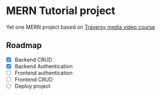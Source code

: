 # MERN Tutorial project

Yet one MERN project based
on [Traversy media video course](https://www.youtube.com/watch?v=-0exw-9YJBo&ab_channel=TraversyMedia)

## Roadmap

- [x] Backend CRUD
- [x] Backend Authentication
- [ ] Frontend authentication
- [ ] Frontend CRUD
- [ ] Deploy project
